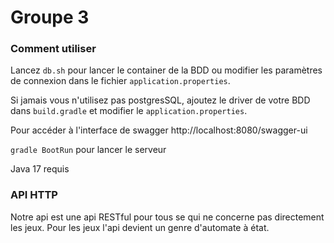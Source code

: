 # Groupe 3

### Comment utiliser
Lancez `db.sh` pour lancer le container de la BDD ou modifier les paramètres de connexion
dans le fichier `application.properties`.

Si jamais vous n'utilisez pas postgresSQL, ajoutez le driver de votre BDD dans `build.gradle` et modifier le `application.properties`.

Pour accéder à l'interface de swagger http://localhost:8080/swagger-ui

`gradle BootRun` pour lancer le serveur

Java 17 requis

### API HTTP
Notre api est une api RESTful pour tous se qui ne concerne pas directement les jeux.
Pour les jeux l'api devient un genre d'automate à état.